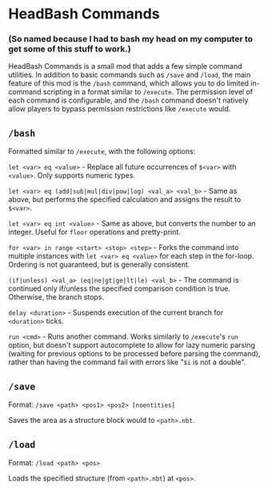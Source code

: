 
# HeadBash Commands

### (So named because I had to bash my head on my computer to get some of this stuff to work.)

HeadBash Commands is a small mod that adds a few simple command utilities. In addition to basic commands such as
`/save` and `/load`, the main feature of this mod is the `/bash` command, which allows you to do limited in-command scripting
in a format similar to `/execute`. The permission level of each command is configurable, and the `/bash` command
doesn't natively allow players to bypass permission restrictions like `/execute` would.

## `/bash`

Formatted similar to `/execute`, with the following options:

`let <var> eq <value>` - Replace all future occurrences of `$<var>` with `<value>`. Only supports numeric types.

`let <var> eq (add|sub|mul|div|pow|log) <val_a> <val_b>` - Same as above, but performs the specified calculation
and assigns the result to `$<var>`.

`let <var> eq int <value>` - Same as above, but converts the number to an integer. Useful for `floor` operations
and pretty-print.

`for <var> in range <start> <stop> <step>` - Forks the command into multiple instances with `let <var> eq <value>`
for each step in the for-loop. Ordering is not guaranteed, but is generally consistent.

`(if|unless) <val_a> (eq|ne|gt|ge|lt|le) <val_b>` - The command is continued only if/unless the specified
comparison condition is true. Otherwise, the branch stops.

`delay <duration>` - Suspends execution of the current branch for `<duration>` ticks.

`run <cmd>` - Runs another command. Works similarly to `/execute`'s `run` option, but doesn't support autocomplete
to allow for lazy numeric parsing (waiting for previous options to be processed before parsing the command),
rather than having the command fail with errors like "`$i` is not a double".

## `/save`

Format: `/save <path> <pos1> <pos2> [noentities]`

Saves the area as a structure block would to `<path>.nbt`.

## `/load`

Format: `/load <path> <pos>`

Loads the specified structure (from `<path>.nbt`) at `<pos>`.